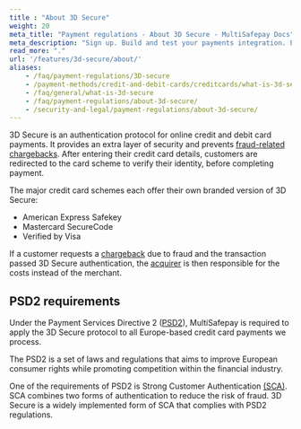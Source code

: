 ```yaml
---
title : "About 3D Secure"
weight: 20
meta_title: "Payment regulations - About 3D Secure - MultiSafepay Docs"
meta_description: "Sign up. Build and test your payments integration. Explore our products and services. Use our API reference, SDKs, and wrappers. Get support."
read_more: "."
url: '/features/3d-secure/about/'
aliases:
    - /faq/payment-regulations/3D-secure
    - /payment-methods/credit-and-debit-cards/creditcards/what-is-3d-secure/
    - /faq/general/what-is-3d-secure
    - /faq/payment-regulations/about-3d-secure/
    - /security-and-legal/payment-regulations/about-3d-secure/
---
```


3D Secure is an authentication protocol for online credit and debit card payments. It provides an extra layer of security and prevents [fraud-related chargebacks](/payments/methods/credit-and-debit-cards/user-guide/minimizing-chargebacks/). After entering their credit card details, customers are redirected to the card scheme to verify their identity, before completing payment.

The major credit card schemes each offer their own branded version of 3D Secure:

- American Express Safekey
- Mastercard SecureCode
- Verified by Visa

If a customer requests a [chargeback](/faq/chargebacks/about-chargebacks/) due to fraud and the transaction passed 3D Secure authentication, the [acquirer](/getting-started/glossary/#acquirer) is then responsible for the costs instead of the merchant.

## PSD2 requirements

Under the Payment Services Directive 2 ([PSD2]((/faq/payment-regulations/payment-service-directive-2))), MultiSafepay is required to apply the 3D Secure protocol to all Europe-based credit card payments we process.

The PSD2 is a set of laws and regulations that aims to improve European consumer rights while promoting competition within the financial industry. 

One of the requirements of PSD2 is Strong Customer Authentication [(SCA)](/faq/payment-regulations/strong-customer-authentication). SCA combines two forms of authentication to reduce the risk of fraud. 3D Secure is a widely implemented form of SCA that complies with PSD2 regulations.